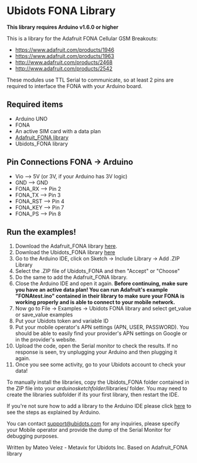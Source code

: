 # Ubidots FONA Library 

**This library requires Arduino v1.6.0 or higher**

This is a library for the Adafruit FONA Cellular GSM Breakouts:

  * https://www.adafruit.com/products/1946
  * https://www.adafruit.com/products/1963
  * http://www.adafruit.com/products/2468
  * http://www.adafruit.com/products/2542

These modules use TTL Serial to communicate, so at least 2 pins are required to interface the FONA with your Arduino board.

## Required items

* Arduino UNO
* FONA
* An active SIM card with a data plan
* [Adafruit_FONA library](https://github.com/adafruit/Adafruit_FONA_Library/archive/1.3.0.zip) 
* Ubidots_FONA library

## Pin Connections FONA -> Arduino

* Vio –> 5V (or 3V, if your Arduino has 3V logic)
* GND –> GND
* FONA_RX –> Pin 2
* FONA_TX –> Pin 3
* FONA_RST –> Pin 4
* FONA_KEY –> Pin 7
* FONA_PS –> Pin 8

## Run the examples!

1. Download the Adafruit_FONA library [here](https://github.com/adafruit/Adafruit_FONA_Library/archive/1.3.0.zip).
2. Download the Ubidots_FONA library [here](https://github.com/ubidots/ubidots-fona/archive/1.0.0.zip)
3. Go to the Arduino IDE, click on Sketch -> Include Library -> Add .ZIP Library
4. Select the .ZIP file of Ubidots_FONA and then "Accept" or "Choose"
5. Do the same to add the Adafruit_FONA library.
6. Close the Arduino IDE and open it again.
**Before continuing, make sure you have an active data plan! You can run Adafruit's example "FONAtest.ino" contained in their library to make sure your FONA is working properly and is able to connect to your mobile network.**
7. Now go to File -> Examples -> Ubidots FONA library and select get_value or save_value examples
6. Put your Ubidots token and variable ID
7. Put your mobile operator's APN settings (APN, USER, PASSWORD). You should be able to easily find your provider's APN settings on Google or in the provider's website.
8. Upload the code, open the Serial monitor to check the results. If no response is seen, try unplugging your Arduino and then plugging it again. 
9. Once you see some activity, go to your Ubidots account to check your data!

To manually install the libraries, copy the Ubidots_FONA folder contained in the ZIP file into your *arduinosketchfolder*/libraries/ folder. You may need to create the libraries subfolder if its your first library, then restart the IDE.

If you're not sure how to add a library to the Arduino IDE please click [here](https://www.arduino.cc/en/Guide/Libraries) to see the steps as explained by Arduino.

You can contact support@ubidots.com for any inquiries, please specify your Mobile operator and provide the dump of the Serial Monitor for debugging purposes.

Written by Mateo Velez - Metavix for Ubidots Inc. Based on Adafruit_FONA library  
